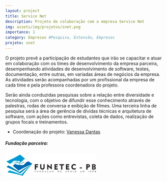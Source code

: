 ```yaml
---
layout: project
title: Service Net
description: Projeto de colaboração com a empresa Service Net
img: assets/img/projetos/snet.png
importance: 1
category: Empresas #Pesquisa, Extensão, Empresas
projeto: snet
---
```


O projeto prevê a participação de estudantes que irão se capacitar e atuar em colaboração com os times de desenvolvimento da empresa parceira, desempenhando atividades de desenvolvimento de software, testes, documentação, entre outras, em variadas áreas de negócios da empresa. As atividades serão acompanhadas por um profissional da empresa de cada time e pela professora coordenadora do projeto.

Serão ainda conduzidas pesquisas sobre a relação entre diversidade e tecnologia, com o objetivo de difundir esse conhecimento através de palestras, rodas de conversa e exibição de filmes.
Uma terceira linha de pesquisa será a área de gerência de dívidas técnicas e arquitetura de software, com ações como entrevistas, coleta de dados, realização de grupos focais e treinamentos.

* Coordenação do projeto: [Vanessa Dantas](/equipe/vanessa_dantas)

##### Fundação parceira:
[![Fundação parceira](/assets/img/logos/logo-funetec.png#right)](https://www.funetec.com/)
